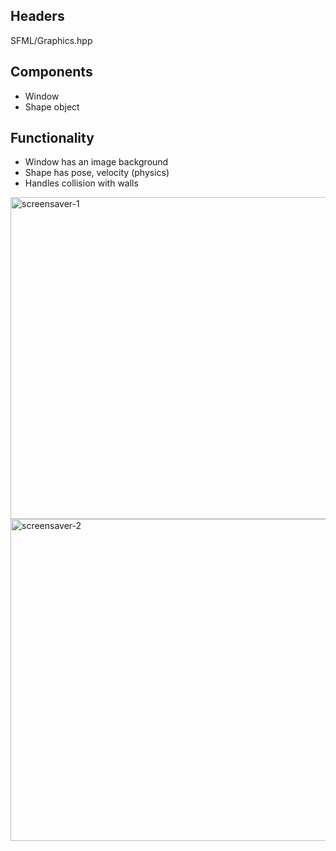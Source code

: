 Headers
-------
SFML/Graphics.hpp

Components
----------
- Window
- Shape object

Functionality
-------------
- Window has an image background
- Shape has pose, velocity (physics)
- Handles collision with walls

<img width="515" alt="screensaver-1" src="https://user-images.githubusercontent.com/70562197/207128515-dcc4e1c6-665f-47d0-b050-8f4d6c266bc0.png">
<img width="515" alt="screensaver-2" src="https://user-images.githubusercontent.com/70562197/207128590-6c561a07-f964-421a-adea-936177c48bd4.png">
